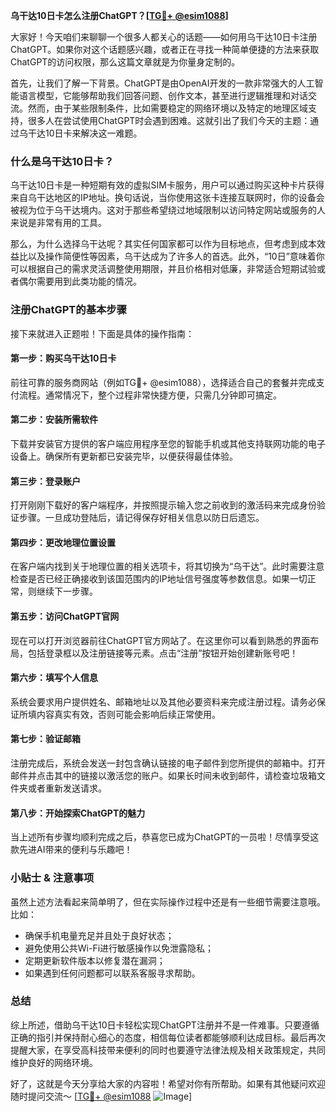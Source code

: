 **乌干达10日卡怎么注册ChatGPT？[[TG💪+ @esim1088](https://t.me/s/esim1088)]**

大家好！今天咱们来聊聊一个很多人都关心的话题——如何用乌干达10日卡注册ChatGPT。如果你对这个话题感兴趣，或者正在寻找一种简单便捷的方法来获取ChatGPT的访问权限，那么这篇文章就是为你量身定制的。

首先，让我们了解一下背景。ChatGPT是由OpenAI开发的一款非常强大的人工智能语言模型，它能够帮助我们回答问题、创作文本，甚至进行逻辑推理和对话交流。然而，由于某些限制条件，比如需要稳定的网络环境以及特定的地理区域支持，很多人在尝试使用ChatGPT时会遇到困难。这就引出了我们今天的主题：通过乌干达10日卡来解决这一难题。

### 什么是乌干达10日卡？

乌干达10日卡是一种短期有效的虚拟SIM卡服务，用户可以通过购买这种卡片获得来自乌干达地区的IP地址。换句话说，当你使用这张卡连接互联网时，你的设备会被视为位于乌干达境内。这对于那些希望绕过地域限制以访问特定网站或服务的人来说是非常有用的工具。

那么，为什么选择乌干达呢？其实任何国家都可以作为目标地点，但考虑到成本效益比以及操作简便性等因素，乌干达成为了许多人的首选。此外，“10日”意味着你可以根据自己的需求灵活调整使用期限，并且价格相对低廉，非常适合短期试验或者偶尔需要用到此类功能的情况。

### 注册ChatGPT的基本步骤

接下来就进入正题啦！下面是具体的操作指南：

#### 第一步：购买乌干达10日卡
前往可靠的服务商网站（例如TG💪+ @esim1088），选择适合自己的套餐并完成支付流程。通常情况下，整个过程非常快捷方便，只需几分钟即可搞定。

#### 第二步：安装所需软件
下载并安装官方提供的客户端应用程序至您的智能手机或其他支持联网功能的电子设备上。确保所有更新都已安装完毕，以便获得最佳体验。

#### 第三步：登录账户
打开刚刚下载好的客户端程序，并按照提示输入您之前收到的激活码来完成身份验证步骤。一旦成功登陆后，请记得保存好相关信息以防日后遗忘。

#### 第四步：更改地理位置设置
在客户端内找到关于地理位置的相关选项卡，将其切换为“乌干达”。此时需要注意检查是否已经正确接收到该国范围内的IP地址信号强度等参数信息。如果一切正常，则继续下一步骤。

#### 第五步：访问ChatGPT官网
现在可以打开浏览器前往ChatGPT官方网站了。在这里你可以看到熟悉的界面布局，包括登录框以及注册链接等元素。点击“注册”按钮开始创建新账号吧！

#### 第六步：填写个人信息
系统会要求用户提供姓名、邮箱地址以及其他必要资料来完成注册过程。请务必保证所填内容真实有效，否则可能会影响后续正常使用。

#### 第七步：验证邮箱
注册完成后，系统会发送一封包含确认链接的电子邮件到您所提供的邮箱中。打开邮件并点击其中的链接以激活您的账户。如果长时间未收到邮件，请检查垃圾箱文件夹或者重新发送请求。

#### 第八步：开始探索ChatGPT的魅力
当上述所有步骤均顺利完成之后，恭喜您已成为ChatGPT的一员啦！尽情享受这款先进AI带来的便利与乐趣吧！

### 小贴士 & 注意事项

虽然上述方法看起来简单明了，但在实际操作过程中还是有一些细节需要注意哦。比如：
- 确保手机电量充足并且处于良好状态；
- 避免使用公共Wi-Fi进行敏感操作以免泄露隐私；
- 定期更新软件版本以修复潜在漏洞；
- 如果遇到任何问题都可以联系客服寻求帮助。

### 总结

综上所述，借助乌干达10日卡轻松实现ChatGPT注册并不是一件难事。只要遵循正确的指引并保持耐心细心的态度，相信每位读者都能够顺利达成目标。最后再次提醒大家，在享受高科技带来便利的同时也要遵守法律法规及相关政策规定，共同维护良好的网络环境。

好了，这就是今天分享给大家的内容啦！希望对你有所帮助。如果有其他疑问欢迎随时提问交流～ [[TG💪+ @esim1088](https://t.me/s/esim1088) ![Image](https://i.postimg.cc/4NQfJmqS/Snipaste-2025-05-13-00-14-12.png)]